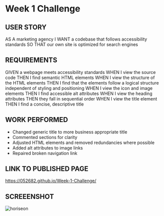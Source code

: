 # Week 1 Challenge

## USER STORY
AS A marketing agency
I WANT a codebase that follows accessibility standards
SO THAT our own site is optimized for search engines

## REQUIREMENTS
GIVEN a webpage meets accessibility standards
WHEN I view the source code
THEN I find semantic HTML elements
WHEN I view the structure of the HTML elements
THEN I find that the elements follow a logical structure independent of styling and positioning
WHEN I view the icon and image elements
THEN I find accessible alt attributes
WHEN I view the heading attributes
THEN they fall in sequential order
WHEN I view the title element
THEN I find a concise, descriptive title

## WORK PERFORMED
- Changed generic title to more business appropriate title
- Commented sections for clarity
- Adjusted HTML elements and removed redundancies where possible
- Added alt attributes to image links
- Repaired broken navigation link

## LINK TO PUBLISHED PAGE
https://052682.github.io/Week-1-Challenge/

## SCREEENSHOT
![horiseon](https://user-images.githubusercontent.com/105962641/175999093-398f2c15-6035-41af-ba79-9d8df1b0e2e8.png)
